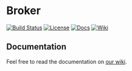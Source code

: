 # Broker
[![Build Status](https://travis-ci.org/ReCodEx/broker.svg?branch=master)](https://travis-ci.org/ReCodEx/broker)
[![License](http://img.shields.io/:license-mit-blue.svg)](http://badges.mit-license.org)
[![Docs](https://img.shields.io/badge/docs-latest-brightgreen.svg)](http://recodex.github.io/broker/)
[![Wiki](https://img.shields.io/badge/docs-wiki-orange.svg)](https://github.com/ReCodEx/GlobalWiki/wiki)

## Documentation

Feel free to read the documentation on [our wiki](https://github.com/ReCodEx/GlobalWiki/wiki/Broker).

